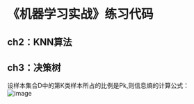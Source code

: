 # 《机器学习实战》练习代码

## ch2：KNN算法  

## ch3：决策树  
设样本集合D中的第K类样本所占的比例是Pk,则信息熵的计算公式：  
![image](http://latex.codecogs.com/gif.latex?Ent(D)=-\sum_{k=1}^{|y|}log_{2}P_{k})  


